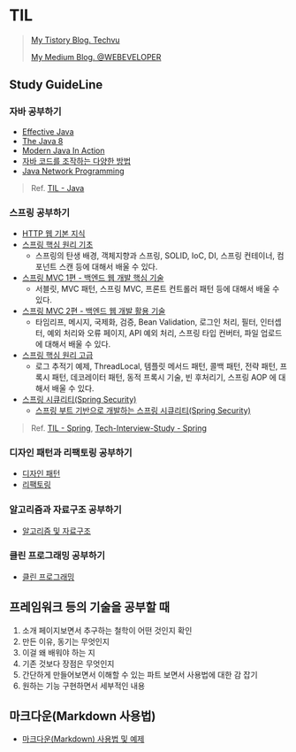 # TIL
 
> [My Tistory Blog. Techvu](https://techvu.dev/)
>
> [My Medium Blog. @WEBEVELOPER](https://medium.com/webeveloper)

## Study GuideLine

### 자바 공부하기

- [Effective Java](https://github.com/BAEKJungHo/effectiveJava)
- [The Java 8](https://github.com/BAEKJungHo/the-java-8)
- [Modern Java In Action](https://github.com/BAEKJungHo/modern-java-in-action)
- [자바 코드를 조작하는 다양한 방법](https://github.com/BAEKJungHo/the_java_manipulate_code)
- [Java Network Programming](https://github.com/BAEKJungHo/java_network_programming)

> Ref. [TIL - Java](https://github.com/BAEKJungHo/TIL/tree/master/Java)

### 스프링 공부하기

- [HTTP 웹 기본 지식](https://github.com/BAEKJungHo/inflearn-http)
- [스프링 핵심 원리 기초](https://github.com/BAEKJungHo/spring-core-principle)
  - 스프링의 탄생 배경, 객체지향과 스프링, SOLID, IoC, DI, 스프링 컨테이너, 컴포넌트 스캔 등에 대해서 배울 수 있다.
- [스프링 MVC 1편 - 백엔드 웹 개발 핵심 기술](https://github.com/BAEKJungHo/springmvc-project1)
  - 서블릿, MVC 패턴, 스프링 MVC, 프론트 컨트롤러 패턴 등에 대해서 배울 수 있다.
- [스프링 MVC 2편 - 백엔드 웹 개발 활용 기술](https://github.com/BAEKJungHo/springmvc-project2)
  - 타임리프, 메시지, 국제화, 검증, Bean Validation, 로그인 처리, 필터, 인터셉터, 예외 처리와 오류 페이지, API 예외 처리, 스프링 타입 컨버터, 파일 업로드에 대해서 배울 수 있다.
- [스프링 핵심 원리 고급](https://github.com/BAEKJungHo/spring-core-advanced)
  - 로그 추적기 예제, ThreadLocal, 템플릿 메서드 패턴, 콜백 패턴, 전략 패턴, 프록시 패턴, 데코레이터 패턴, 동적 프록시 기술, 빈 후처리기, 스프링 AOP 에 대해서 배울 수 있다.
- [스프링 시큐리티(Spring Security)](https://github.com/BAEKJungHo/spring-security)
  - [스프링 부트 기반으로 개발하는 스프링 시큐리티(Spring Security)](https://github.com/BAEKJungHo/spring-boot-security)

> Ref. [TIL - Spring](https://github.com/BAEKJungHo/TIL/tree/master/Spring), [Tech-Interview-Study - Spring](https://github.com/BAEKJungHo/tech-interview-study/tree/main/Spring)

### 디자인 패턴과 리팩토링 공부하기

- [디자인 패턴](https://github.com/BAEKJungHo/designpattern/tree/master/DESIGNPATTERN)
- [리팩토링](https://github.com/BAEKJungHo/designpattern/tree/master/REFACTORING)

### 알고리즘과 자료구조 공부하기

- [알고리즘 및 자료구조](https://github.com/BAEKJungHo/algorithms)

### 클린 프로그래밍 공부하기

- [클린 프로그래밍](https://github.com/BAEKJungHo/clean-programming)

## 프레임워크 등의 기술을 공부할 때

1. 소개 페이지보면서 추구하는 철학이 어떤 것인지 확인
2. 만든 이유, 동기는 무엇인지
3. 이걸 왜 배워야 하는 지
4. 기존 것보다 장점은 무엇인지
5. 간단하게 만들어보면서 이해할 수 있는 파트 보면서 사용법에 대한 감 잡기
6. 원하는 기능 구현하면서 세부적인 내용 

## 마크다운(Markdown 사용법)

- [마크다운(Markdown) 사용법 및 예제](https://theorydb.github.io/envops/2019/05/22/envops-blog-how-to-use-md/)
